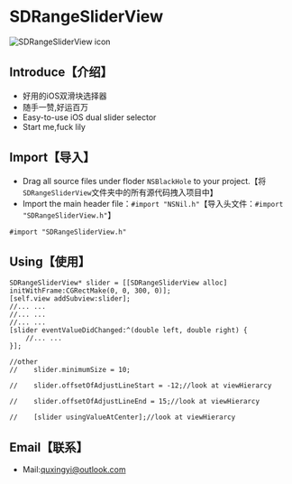 # SDRangeSliderView
![SDRangeSliderView icon](https://raw.githubusercontent.com/qddnovo/SDRangeSliderView/master/SDRangeSliderView/title.png)

## Introduce【介绍】
* 好用的iOS双滑块选择器
* 随手一赞,好运百万
* Easy-to-use iOS dual slider selector
* Start me,fuck lily

## Import【导入】
- Drag all source files under floder `NSBlackHole` to your project.【将`SDRangeSliderView`文件夹中的所有源代码拽入项目中】
- Import the main header file：`#import "NSNil.h"`【导入头文件：`#import "SDRangeSliderView.h"`】
```objc
#import "SDRangeSliderView.h"
```
## Using【使用】
```objc
SDRangeSliderView* slider = [[SDRangeSliderView alloc] initWithFrame:CGRectMake(0, 0, 300, 0)];
[self.view addSubview:slider];
//... ...
//... ...
//... ...
[slider eventValueDidChanged:^(double left, double right) {
    //... ...
}];

//other
//    slider.minimumSize = 10;

//    slider.offsetOfAdjustLineStart = -12;//look at viewHierarcy

//    slider.offsetOfAdjustLineEnd = 15;//look at viewHierarcy

//    [slider usingValueAtCenter];//look at viewHierarcy
```
## Email【联系】
- Mail:quxingyi@outlook.com

